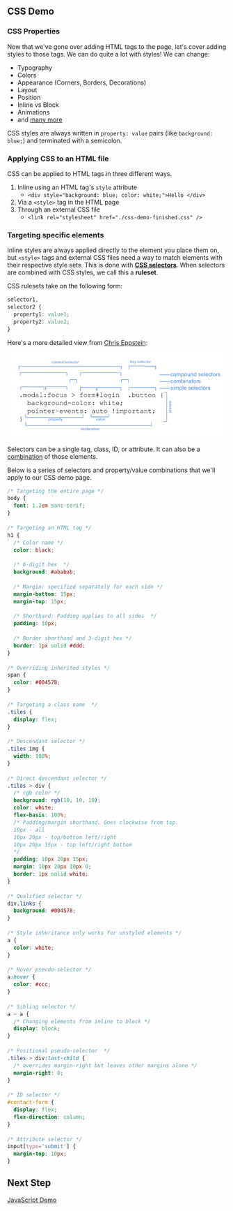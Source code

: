 ## CSS Demo

### CSS Properties

Now that we've gone over adding HTML tags to the page, let's cover adding styles to those tags. We can do quite a lot with styles! We can change:

- Typography
- Colors
- Appearance (Corners, Borders, Decorations)
- Layout
- Position
- Inline vs Block
- Animations
- and [many more](https://developer.mozilla.org/en-US/docs/Web/CSS/Reference)

CSS styles are always written in `property: value` pairs (like `background: blue;`) and terminated with a semicolon.

### Applying CSS to an HTML file

CSS can be applied to HTML tags in three different ways.

1. Inline using an HTML tag's `style` attribute
   - `<div style="background: blue; color: white;">Hello </div>`
2. Via a `<style>` tag in the HTML page
3. Through an external CSS file
   - `<link rel="stylesheet" href="./css-demo-finished.css" />`

### Targeting specific elements

Inline styles are always applied directly to the element you place them on, but `<style>` tags and external CSS files need a way to match elements with their respective style sets. This is done with **[CSS selectors](https://developer.mozilla.org/en-US/docs/Web/CSS/CSS_Selectors)**. When selectors are combined with CSS styles, we call this a **ruleset**.

CSS rulesets take on the following form:

```css
selector1,
selector2 {
  property1: value1;
  property2: value2;
}
```

Here's a more detailed view from [Chris Eppstein](https://twitter.com/chriseppstein/status/1100115119437111296):

<img src="../../assets/css-syntax.png"/>

Selectors can be a single tag, class, ID, or attribute. It can also be a [combination](https://developer.mozilla.org/en-US/docs/Learn/CSS/Introduction_to_CSS/Combinators_and_multiple_selectors) of those elements.

Below is a series of selectors and property/value combinations that we'll apply to our CSS demo page.

```css
/* Targeting the entire page */
body {
  font: 1.2em sans-serif;
}

/* Targeting an HTML tag */
h1 {
  /* Color name */
  color: black;

  /* 6-digit hex  */
  background: #ababab;

  /* Margin: specified separately for each side */
  margin-bottom: 15px;
  margin-top: 15px;

  /* Shorthand: Padding applies to all sides  */
  padding: 10px;

  /* Border shorthand and 3-digit hex */
  border: 1px solid #ddd;
}

/* Overriding inherited styles */
span {
  color: #004578;
}

/* Targeting a class name  */
.tiles {
  display: flex;
}

/* Descendant selector */
.tiles img {
  width: 100%;
}

/* Direct descendant selector */
.tiles > div {
  /* rgb color */
  background: rgb(10, 10, 10);
  color: white;
  flex-basis: 100%;
  /* Padding/margin shorthand. Goes clockwise from top.
  10px - all
  10px 20px - top/bottom left/right
  10px 20px 15px - top left/right bottom
  */
  padding: 10px 20px 15px;
  margin: 10px 20px 10px 0;
  border: 1px solid white;
}

/* Qualified selector */
div.links {
  background: #004578;
}

/* Style inheritance only works for unstyled elements */
a {
  color: white;
}

/* Hover pseudo-selector */
a:hover {
  color: #ccc;
}

/* Sibling selector */
a ~ a {
  /* Changing elements from inline to block */
  display: block;
}

/* Positional pseudo-selector  */
.tiles > div:last-child {
  /* overrides margin-right but leaves other margins alone */
  margin-right: 0;
}

/* ID selector */
#contact-form {
  display: flex;
  flex-direction: column;
}

/* Attribute selector */
input[type='submit'] {
  margin-top: 10px;
}
```

## Next Step

[JavaScript Demo](../js-demo)
